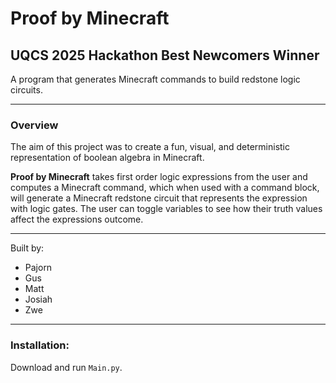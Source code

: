
  

# Proof by Minecraft
## UQCS 2025 Hackathon Best Newcomers Winner 

  A program that generates Minecraft commands to build redstone logic circuits.

-----
### Overview
The aim of this project was to create a fun, visual, and deterministic representation of boolean algebra in Minecraft.

**Proof by Minecraft** takes first order logic expressions from the user and computes a Minecraft command, which when used with a command block, will generate a Minecraft redstone circuit that represents the expression with logic gates. The user can toggle variables to see how their truth values affect the expressions outcome.
  
  
-----
  Built by:
- Pajorn
- Gus
- Matt
- Josiah
- Zwe


-----
### Installation:
Download and run `Main.py`.

